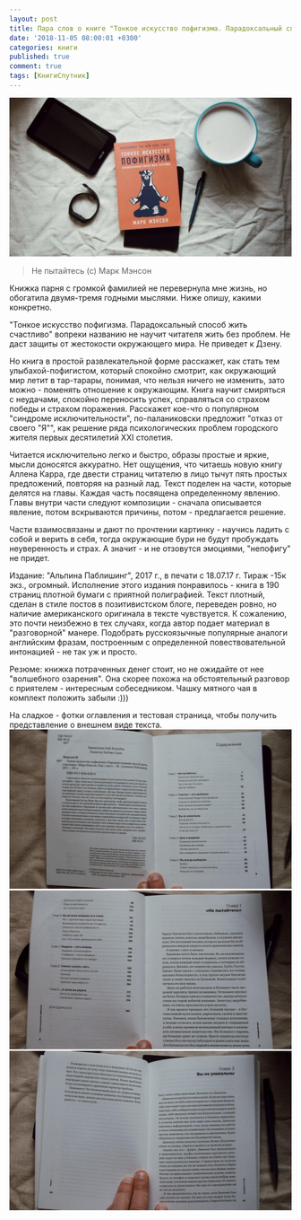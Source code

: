 ```yaml
---
layout: post
title: Пара слов о книге "Тонкое искусство пофигизма. Парадоксальный способ жить счастливо"
date: '2018-11-05 08:00:01 +0300'
categories: книги
published: true
comment: true
tags: [КнигиСпутник]
---
```


![Сделан из мяса]( /image/nobullshit.jpg)

>Не пытайтесь (с) Марк Мэнсон

Книжка парня с громкой фамилией не перевернула мне жизнь, но обогатила двумя-тремя годными мыслями. Ниже опишу, какими конкретно.

"Тонкое искусство пофигизма. Парадоксальный способ жить счастливо" вопреки названию не научит читателя жить без проблем. Не даст защиты от жестокости окружающего мира. Не приведет к Дзену. 

Но книга в простой развлекательной форме расскажет, как стать тем улыбахой-пофигистом, который спокойно смотрит, как  окружающий мир летит в тар-тарары, понимая, что нельзя ничего не изменить, зато можно - поменять отношение к окружающим. Книга научит смиряться с неудачами, спокойно переносить успех, справляться со страхом победы и страхом поражения. Расскажет кое-что о популярном "синдроме исключительности", по-паланиковски предложит "отказ от своего "Я"", как решение ряда психологических проблем городского жителя первых десятилетий XXI столетия. 

Читается исключительно легко и быстро, образы простые и яркие, мысли доносятся аккуратно. Нет ощущения, что читаешь новую книгу Аллена Карра, где двести страниц читателю в лицо тычут пять простых предложений, повторяя на разный лад. Текст поделен на части, которые делятся на главы. Каждая часть посвящена определенному явлению. Главы внутри части следуют композиции - сначала описывается явление, потом вскрываются причины, потом - предлагается решение. 

Части взаимосвязаны и дают по прочтении картинку - научись ладить с собой и верить в себя, тогда окружающие бури не будут пробуждать неуверенность и страх. А значит - и не отзовутся эмоциями, "непофигу" не придет.

Издание: "Альпина Паблишинг", 2017 г., в печати с 18.07.17 г. Тираж -15к экз., огромный. Исполнение этого издания понравилось - книга в 190 страниц плотной бумаги с приятной полиграфией. Текст плотный, сделан в стиле постов в позитивистском блоге, переведен ровно, но наличие американского оригинала в тексте чувствуется. К сожалению, это почти неизбежно в тех случаях, когда автор подает материал в "разговорной" манере. Подобрать русскоязычные популярные аналоги английским фразам, построенным с определенной повествовательной интонацией - не так уж и просто. 

Резюме: книжка потраченных денег стоит, но не ожидайте от нее "волшебного озарения". Она скорее похожа на обстоятельный разговор с приятелем - интересным собеседником. Чашку мятного чая в комплект положить забыли :)))

На сладкое - фотки оглавления и тестовая страница, чтобы получить представление о внешнем виде текста.
![Оглавление - начало]( /image/bull3.jpg)
![Оглавление - окончание]( /image/bull2.jpg)
![Тестовая страница]( /image/bull1.jpg)

